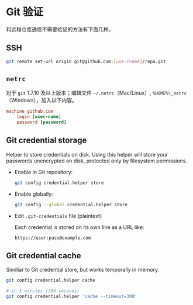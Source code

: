 # Git 验证

和远程仓库通信不需要验证的方法有下面几种。

## SSH

```bash
git remote set-url origin git@github.com:[use-rname]/repo.git
```

## `netrc`

对于 `git` 1.7.10 及以上版本；编辑文件 `~/.netrc`（Mac/Linux）, `%HOME%\_netrc`（Windows），加入以下内容。

```ini
machine github.com
    login [user-name]
    password [password]
```

## Git credential storage

Helper to store credentials on disk.
Using this helper will store your passwords unencrypted on disk, protected only by filesystem permissions.

- Enable in Git repository:

  ```bash
  git config credential.helper store
  ```

- Enable globally:

  ```bash
  git config --global credential.helper store
  ```

- Edit `.git-credentials` file (plaintext)

  Each credential is stored on its own line as a URL like:
  ```
  https://user:pass@example.com
  ```

## Git credential cache

Similiar to Git credential store, but works temporally in memory.

```bash
git config credential.helper cache

# in 5 minutes (300 seconds)
git config credential.helper 'cache --timeout=300'
```
